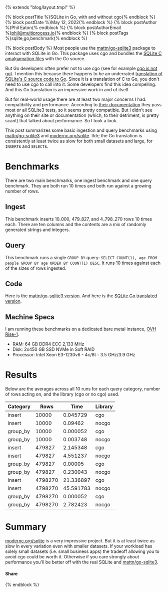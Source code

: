 {% extends "blog/layout.tmpl" %}

{% block postTitle %}SQLite in Go, with and without cgo{% endblock %}
{% block postDate %}May 12, 2022{% endblock %}
{% block postAuthor %}Phil Eaton{% endblock %}
{% block postAuthorEmail %}phil@multiprocess.io{% endblock %}
{% block postTags %}sqlite,go,benchmark{% endblock %}

{% block postBody %}
Most people use the
[mattn/go-sqlite3](https://github.com/mattn/go-sqlite3) package to interact with SQLite in Go. This
package uses cgo and bundles the [SQLite C amalgamation
files](https://github.com/mattn/go-sqlite3/commit/2df077b74c66723d9b44d01c8db88e74191bdd0e)
with the Go source.

But Go developers often prefer not to use cgo (see for example [cgo is
not go](https://dave.cheney.net/tag/cgo)). I mention this because
there happens to be an underrated [translation of SQLite's C source
code to Go](https://gitlab.com/cznic/sqlite). Since it is a
translation of C to Go, you don't need to use cgo to call into
it. Some developers find this idea compelling. And this Go translation
is an impressive work in and of itself.

But for real-world usage there are at least two major concerns I had:
compatibility and performance. According to [their
documentation](https://pkg.go.dev/modernc.org/sqlite#section-readme)
they pass most or all SQLite3 tests, so it seems pretty compatible. But I
didn't see anything on their site or documentation (which, to their detriment,
is pretty scant) that talked about performance. So I took a look.

This post summarizes some basic ingestion and query benchmarks using
[mattn/go-sqlite3](https://github.com/mattn/go-sqlite3) and
[modernc.org/sqlite](https://pkg.go.dev/modernc.org/sqlite). tldr; the
Go translation is consistently at least twice as slow for both small
datasets and large, for `INSERT`s and `SELECT`s.

# Benchmarks

There are two main benchmarks, one ingest benchmark and one query
benchmark. They are both run 10 times and both run against a growing
number of rows.

## Ingest

This benchmark inserts 10_000, 479_827, and 4_798_270 rows 10 times
each. There are ten columns and the contents are a mix of randomly
generated strings and integers.

## Query

This benchmark runs a single `GROUP BY` query: `SELECT COUNT(1), age
FROM people GROUP BY age ORDER BY COUNT(1) DESC`. It runs 10 times
against each of the sizes of rows ingested.

## Code

Here is the [mattn/go-sqlite3
version](https://github.com/multiprocessio/sqlite-cgo-no-cgo/blob/main/cgo/main.go). And here is the [SQLite Go translated
version](https://github.com/multiprocessio/sqlite-cgo-no-cgo/blob/main/nocgo/main.go).

## Machine Specs

I am running these benchmarks on a dedicated bare metal instance, [OVH
Rise-1](https://us.ovhcloud.com/bare-metal/rise/rise-1/).

* RAM: 64 GB DDR4 ECC 2,133 MHz
* Disk: 2x450 GB SSD NVMe in Soft RAID
* Processor: Intel Xeon E3-1230v6 - 4c/8t - 3.5 GHz/3.9 GHz

# Results

Below are the averages across all 10 runs for each query category,
number of rows acting on, and the library (cgo or no cgo) used.

<table class="table table-bordered table-hover table-condensed">
<thead><tr><th title="Field #1">Category</th>
<th>Rows</th>
<th>Time</th>
<th>Library</th>
</tr></thead>
<tbody><tr>
<td>insert</td>
<td>10000</td>
<td>0.045729</td>
<td>cgo</td>
</tr>
<tr>
<td>insert</td>
<td>10000</td>
<td>0.09462</td>
<td>nocgo</td>
</tr>
<tr>
<td>group_by</td>
<td>10000</td>
<td>0.000052</td>
<td>cgo</td>
</tr>
<tr>
<td>group_by</td>
<td>10000</td>
<td>0.003748</td>
<td>nocgo</td>
</tr>
<tr>
<td>insert</td>
<td>479827</td>
<td>2.145348</td>
<td>cgo</td>
</tr>
<tr>
<td>insert</td>
<td>479827</td>
<td>4.551237</td>
<td>nocgo</td>
</tr>
<tr>
<td>group_by</td>
<td>479827</td>
<td>0.00005</td>
<td>cgo</td>
</tr>
<tr>
<td>group_by</td>
<td>479827</td>
<td>0.230043</td>
<td>nocgo</td>
</tr>
<tr>
<td>insert</td>
<td>4798270</td>
<td>21.336897</td>
<td>cgo</td>
</tr>
<tr>
<td>insert</td>
<td>4798270</td>
<td>45.591783</td>
<td>nocgo</td>
</tr>
<tr>
<td>group_by</td>
<td>4798270</td>
<td>0.000052</td>
<td>cgo</td>
</tr>
<tr>
<td>group_by</td>
<td>4798270</td>
<td>2.782423</td>
<td>nocgo</td>
</tr>
</tbody></table>

# Summary

[modernc.org/sqlite](https://gitlab.com/cznic/sqlite) is a very impressive project. But it is at least
twice as slow in every variation even with smaller datasets. If your
workload has solely small datasets (i.e. small business apps) the
tradeoff allowing you to avoid cgo could be worth it. Otherwise if you
care strongly about performance you'll be better off with the real
SQLite and [mattn/go-sqlite3](https://github.com/mattn/go-sqlite3).

#### Share


{% endblock %}
